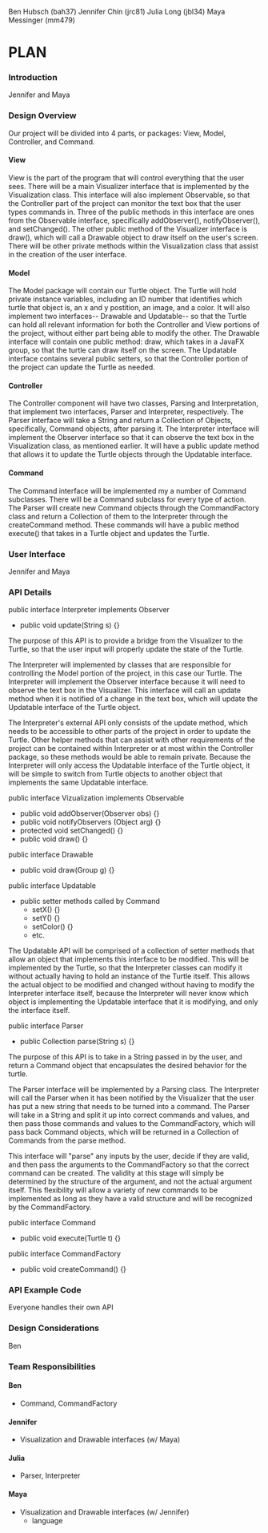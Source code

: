 Ben Hubsch (bah37)
Jennifer Chin (jrc81)
Julia Long (jbl34)
Maya Messinger (mm479)

PLAN
===

### Introduction
Jennifer and Maya

### Design Overview
[]("UML.png")
Our project will be divided into 4 parts, or packages: View, Model, Controller, and Command. 
#### View
View is the part of the program that will control everything that the user sees. There will be a main Visualizer interface that is implemented by the Visualization class. This interface will also implement Observable, so that the Controller part of the project can monitor the text box that the user types commands in. Three of the public methods in this interface are ones from the Observable interface, specifically addObserver(), notifyObserver(), and setChanged(). The other public method of the Visualizer interface is draw(), which will call a Drawable object to draw itself on the user's screen. There will be other private methods within the Visualization class that assist in the creation of the user interface.
#### Model 
The Model package will contain our Turtle object. The Turtle will hold private instance variables, including an ID number that identifies which turtle that object is, an x and y postition, an image, and a color. It will also implement two interfaces-- Drawable and Updatable-- so that the Turtle can hold all relevant information for both the Controller and View portions of the project, without either part being able to modify the other. The Drawable interface will contain one public method: draw, which takes in a JavaFX group, so that the turtle can draw itself on the screen. The Updatable interface contains several public setters, so that the Controller portion of the project can update the Turtle as needed.  
#### Controller
The Controller component will have two classes, Parsing and Interpretation, that implement two interfaces, Parser and Interpreter, respectively. The Parser interface will take a String and return a Collection of Objects, specifically, Command objects, after parsing it. The Interpreter interface will implement the Observer interface so that it can observe the text box in the Visualization class, as mentioned earlier. It will have a public update method that allows it to update the Turtle objects through the Updatable interface.
#### Command
The Command interface will be implemented my a number of Command subclasses. There will be a Command subclass for every type of action. The Parser will create new Command objects through the CommandFactory class and return a Collection of them to the Interpreter through the createCommand method. These commands will have a public method execute() that takes in a Turtle object and updates the Turtle.

### User Interface
Jennifer and Maya

### API Details
public interface Interpreter implements Observer
* public void update(String s) {}

The purpose of this API is to provide a bridge from the Visualizer to the Turtle, so that the user input will properly update the state of the Turtle.

The Interpreter will implemented by classes that are responsible for controlling the Model portion of the project, in this case our Turtle. The Interpreter will implement the Observer interface because it will need to observe the text box in the Visualizer. This interface will call an update method when it is notified of a change in the text box, which will update the Updatable interface of the Turtle object.

The Interpreter's external API only consists of the update method, which needs to be accessible to other parts of the project in order to update the Turtle. Other helper methods that can assist with other requirements of the project can be contained within Interpreter or at most within the Controller package, so these methods would be able to remain private. Because the Interpreter will only access the Updatable interface of the Turtle object, it will be simple to switch from Turtle objects to another object that implements the same Updatable interface. 

public interface Vizualization implements Observable
* public void addObserver(Observer obs) {}
* public void notifyObservers (Object arg) {}
* protected void setChanged() {}
* public void draw() {}

public interface Drawable
* public void draw(Group g) {}

public interface Updatable
* public setter methods called by Command
    * setX() {}
    * setY() {}
    * setColor() {}
    * etc.

The Updatable API will be comprised of a collection of setter methods that allow an object that implements this interface to be modified. This will be implemented by the Turtle, so that the Interpreter classes can modify it without actually having to hold an instance of the Turtle itself. This allows the actual object to be modified and changed without having to modify the Interpreter interface itself, because the Interpreter will never know which object is implementing the Updatable interface that it is modifying, and only the interface itself.

public interface Parser
* public Collection parse(String s) {}

The purpose of this API is to take in a String passed in by the user, and return a Command object that encapsulates the desired behavior for the turtle.

The Parser interface will be implemented by a Parsing class. The Interpreter will call the Parser when it has been notified by the Visualizer that the user has put a new string that needs to be turned into a command. The Parser will take in a String and split it up into correct commands and values, and then pass those commands and values to the CommandFactory, which will pass back Command objects, which will be returned in a Collection of Commands from the parse method.

This interface will "parse" any inputs by the user, decide if they are valid, and then pass the arguments to the CommandFactory so that the correct command can be created. The validity at this stage will simply be determined by the structure of the argument, and not the actual argument itself. This flexibility will allow a variety of new commands to be implemented as long as they have a valid structure and will be recognized by the CommandFactory.

public interface Command
* public void execute(Turtle t) {}

public interface CommandFactory
* public void createCommand() {}

### API Example Code
Everyone handles their own API

### Design Considerations
Ben

### Team Responsibilities
#### Ben
* Command, CommandFactory
#### Jennifer
* Visualization and Drawable interfaces (w/ Maya)
#### Julia
* Parser, Interpreter
#### Maya
* Visualization and Drawable interfaces (w/ Jennifer)
    * language